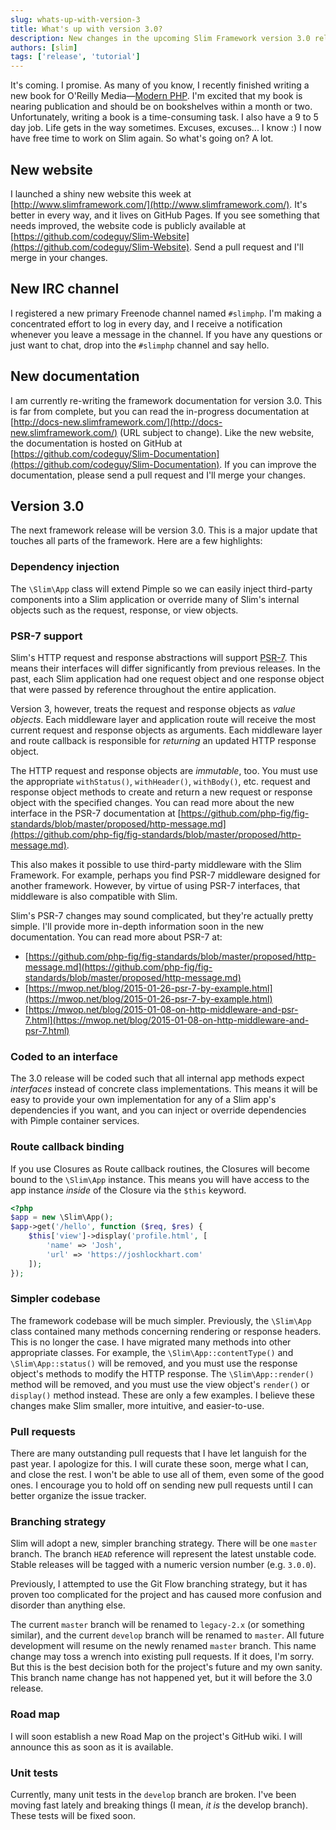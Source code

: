 ```yaml
---
slug: whats-up-with-version-3
title: What's up with version 3.0?
description: New changes in the upcoming Slim Framework version 3.0 release
authors: [slim]
tags: ['release', 'tutorial']
---
```


It's coming. I promise. As many of you know, I recently finished writing a new book for O'Reilly Media—[Modern PHP](http://shop.oreilly.com/product/0636920033868.do). I'm excited that my book is nearing publication and should be on bookshelves within a month or two. Unfortunately, writing a book is a time-consuming task. I also have a 9 to 5 day job. Life gets in the way sometimes. Excuses, excuses... I know :) I now have free time to work on Slim again. So what's going on? A lot.


<!-- truncate -->


## New website

I launched a shiny new website this week at [http://www.slimframework.com/](http://www.slimframework.com/). It's better in every way, and it lives on GitHub Pages. If you see something that needs improved, the website code is publicly available at [https://github.com/codeguy/Slim-Website](https://github.com/codeguy/Slim-Website). Send a pull request and I'll merge in your changes.

## New IRC channel

I registered a new primary Freenode channel named `#slimphp`. I'm making a concentrated effort to log in every day, and I receive a notification whenever you leave a message in the channel. If you have any questions or just want to chat, drop into the `#slimphp` channel and say hello.

## New documentation

I am currently re-writing the framework documentation for version 3.0. This is far from complete, but you can read the in-progress documentation at [http://docs-new.slimframework.com/](http://docs-new.slimframework.com/) (URL subject to change). Like the new website, the documentation is hosted on GitHub at [https://github.com/codeguy/Slim-Documentation](https://github.com/codeguy/Slim-Documentation). If you can improve the documentation, please send a pull request and I'll merge your changes.

## Version 3.0

The next framework release will be version 3.0. This is a major update that touches all parts of the framework. Here are a few highlights:

### Dependency injection

The `\Slim\App` class will extend Pimple so we can easily inject third-party components into a Slim application or override many of Slim's internal objects such as the request, response, or view objects.

### PSR-7 support

Slim's HTTP request and response abstractions will support [PSR-7](https://github.com/php-fig/fig-standards/blob/master/proposed/http-message.md). This means their interfaces will differ significantly from previous releases. In the past, each Slim application had one request object and one response object that were passed by reference throughout the entire application.

Version 3, however, treats the request and response objects as _value objects_. Each middleware layer and application route will receive the most current request and response objects as arguments. Each middleware layer and route callback is responsible for _returning_ an updated HTTP response object.

The HTTP request and response objects are _immutable_, too. You must use the appropriate `withStatus()`, `withHeader()`, `withBody()`, etc. request and response object methods to create and return a new request or response object with the specified changes. You can read more about the new interface in the PSR-7 documentation at [https://github.com/php-fig/fig-standards/blob/master/proposed/http-message.md](https://github.com/php-fig/fig-standards/blob/master/proposed/http-message.md).

This also makes it possible to use third-party middleware with the Slim Framework. For example, perhaps you find PSR-7 middleware designed for another framework. However, by virtue of using PSR-7 interfaces, that middleware is also compatible with Slim.

Slim's PSR-7 changes may sound complicated, but they're actually pretty simple. I'll provide more in-depth information soon in the new documentation. You can read more about PSR-7 at:

* [https://github.com/php-fig/fig-standards/blob/master/proposed/http-message.md](https://github.com/php-fig/fig-standards/blob/master/proposed/http-message.md)
* [https://mwop.net/blog/2015-01-26-psr-7-by-example.html](https://mwop.net/blog/2015-01-26-psr-7-by-example.html)
* [https://mwop.net/blog/2015-01-08-on-http-middleware-and-psr-7.html](https://mwop.net/blog/2015-01-08-on-http-middleware-and-psr-7.html)

### Coded to an interface

The 3.0 release will be coded such that all internal app methods expect _interfaces_ instead of concrete class implementations. This means it will be easy to provide your own implementation for any of a Slim app's dependencies if you want, and you can inject or override dependencies with Pimple container services.

### Route callback binding

If you use Closures as Route callback routines, the Closures will become bound to the `\Slim\App` instance. This means you will have access to the app instance _inside_ of the Closure via the `$this` keyword.

```php
<?php
$app = new \Slim\App();
$app->get('/hello', function ($req, $res) {
    $this['view']->display('profile.html', [
        'name' => 'Josh',
        'url' => 'https://joshlockhart.com'
    ]);
});
```

### Simpler codebase

The framework codebase will be much simpler. Previously, the `\Slim\App` class contained many methods concerning rendering or response headers. This is no longer the case. I have migrated many methods into other appropriate classes. For example, the `\Slim\App::contentType()` and `\Slim\App::status()` will be removed, and you must use the response object's methods to modify the HTTP response. The `\Slim\App::render()` method will be removed, and you must use the view object's `render()` or `display()` method instead. These are only a few examples. I believe these changes make Slim smaller, more intuitive, and easier-to-use.

### Pull requests

There are many outstanding pull requests that I have let languish for the past year. I apologize for this. I will curate these soon, merge what I can, and close the rest. I won't be able to use all of them, even some of the good ones.
I encourage you to hold off on sending new pull requests until I can better organize the issue tracker.

### Branching strategy

Slim will adopt a new, simpler branching strategy. There will be one `master` branch. The branch `HEAD` reference will represent the latest unstable code. Stable releases will be tagged with a numeric version number (e.g. `3.0.0`).

Previously, I attempted to use the Git Flow branching strategy, but it has proven too complicated for the project and has caused more confusion and disorder than anything else.

The current `master` branch will be renamed to `legacy-2.x` (or something similar), and the current `develop` branch will be renamed to `master`. All future development will resume on the newly renamed `master` branch. This name change may toss a wrench into existing pull requests. If it does, I'm sorry. But this is the best decision both for the project's future and my own sanity.
This branch name change has not happened yet, but it will before the 3.0 release.

### Road map

I will soon establish a new Road Map on the project's GitHub wiki. I will announce this as soon as it is available.

### Unit tests

Currently, many unit tests in the `develop` branch are broken. I've been moving fast lately and breaking things (I mean, _it is_ the develop branch). These tests will be fixed soon.